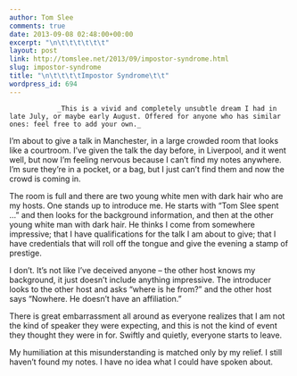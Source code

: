 ```yaml
---
author: Tom Slee
comments: true
date: 2013-09-08 02:48:00+00:00
excerpt: "\n\t\t\t\t\t\t"
layout: post
link: http://tomslee.net/2013/09/impostor-syndrome.html
slug: impostor-syndrome
title: "\n\t\t\t\tImpostor Syndrome\t\t"
wordpress_id: 694
---
```



				_This is a vivid and completely unsubtle dream I had in late July, or maybe early August. Offered for anyone who has similar ones: feel free to add your own._

I’m about to give a talk in Manchester, in a large crowded room that looks like a courtroom. I’ve given the talk the day before, in Liverpool, and it went well, but now I’m feeling nervous because I can’t find my notes anywhere. I’m sure they’re in a pocket, or a bag, but I just can’t find them and now the crowd is coming in.

The room is full and there are two young white men with dark hair who are my hosts. One stands up to introduce me. He starts with “Tom Slee spent …” and then looks for the background information, and then at the other young white man with dark hair. He thinks I come from somewhere impressive; that I have qualifications for the talk I am about to give; that I have credentials that will roll off the tongue and give the evening a stamp of prestige.

I don’t. It’s not like I’ve deceived anyone – the other host knows my background, it just doesn’t include anything impressive. The introducer looks to the other host and asks “where is he from?” and the other host says “Nowhere. He doesn’t have an affiliation.”

There is great embarrassment all around as everyone realizes that I am not the kind of speaker they were expecting, and this is not the kind of event they thought they were in for. Swiftly and quietly, everyone starts to leave.

My humiliation at this misunderstanding is matched only by my relief. I still haven’t found my notes. I have no idea what I could have spoken about.		
